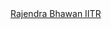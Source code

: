 <html>
<head><title>RJB</title></head>
<body>
<a href="rajendrabhawan.html">Rajendra Bhawan IITR</a>
</body>
</html>